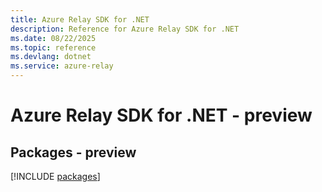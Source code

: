 ```yaml
---
title: Azure Relay SDK for .NET
description: Reference for Azure Relay SDK for .NET
ms.date: 08/22/2025
ms.topic: reference
ms.devlang: dotnet
ms.service: azure-relay
---
```

# Azure Relay SDK for .NET - preview
## Packages - preview
[!INCLUDE [packages](relay-index.md)]